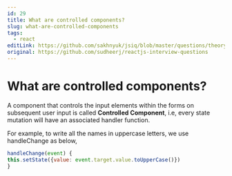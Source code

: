 ```yaml
---
id: 29
title: What are controlled components?
slug: what-are-controlled-components
tags:
  - react
editLink: https://github.com/sakhnyuk/jsiq/blob/master/questions/theory/react/29.md
original: https://github.com/sudheerj/reactjs-interview-questions
---
```


# What are controlled components?

A component that controls the input elements within the forms on subsequent user input is called **Controlled Component**, i.e, every state mutation will have an associated handler function.

For example, to write all the names in uppercase letters, we use handleChange as below,

```javascript
handleChange(event) {
this.setState({value: event.target.value.toUpperCase()})
}
```